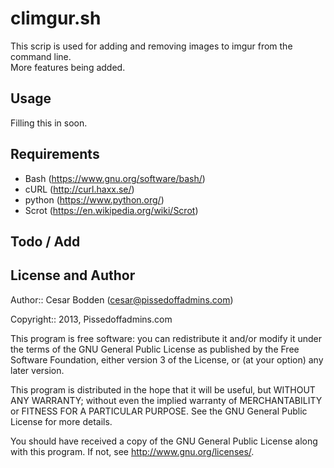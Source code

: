 climgur.sh
====

This scrip is used for adding and removing images to imgur from the command 
line.<br>
More features being added.

Usage
----

Filling this in soon.


Requirements
----

- Bash (https://www.gnu.org/software/bash/)
- cURL (http://curl.haxx.se/)
- python (https://www.python.org/)
- Scrot (https://en.wikipedia.org/wiki/Scrot)

Todo / Add
----

License and Author
----

Author:: Cesar Bodden (cesar@pissedoffadmins.com)

Copyright:: 2013, Pissedoffadmins.com

This program is free software: you can redistribute it and/or modify
it under the terms of the GNU General Public License as published by
the Free Software Foundation, either version 3 of the License, or
(at your option) any later version.

This program is distributed in the hope that it will be useful,
but WITHOUT ANY WARRANTY; without even the implied warranty of
MERCHANTABILITY or FITNESS FOR A PARTICULAR PURPOSE.  See the
GNU General Public License for more details.

You should have received a copy of the GNU General Public License
along with this program.  If not, see <http://www.gnu.org/licenses/>.
